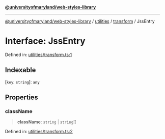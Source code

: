 [**@universityofmaryland/web-styles-library**](../../../../README.md)

***

[@universityofmaryland/web-styles-library](../../../../README.md) / [utilities](../../../README.md) / [transform](../README.md) / JssEntry

# Interface: JssEntry

Defined in: [utilities/transform.ts:1](https://github.com/UMD-Digital/design-system/blob/7fa144f196ef5f0ef2b372670136735f5a5c9236/packages/styles/source/utilities/transform.ts#L1)

## Indexable

\[`key`: `string`\]: `any`

## Properties

### className

> **className**: `string` \| `string`[]

Defined in: [utilities/transform.ts:2](https://github.com/UMD-Digital/design-system/blob/7fa144f196ef5f0ef2b372670136735f5a5c9236/packages/styles/source/utilities/transform.ts#L2)
